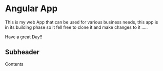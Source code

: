 # Angular App

This is my web App that can be used for various business needs, this app is in its building phase so it fell free to clone it and make changes to it .....

Have a great Day!!

## Subheader

Contents